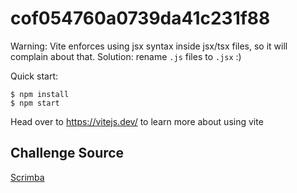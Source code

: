 # cof054760a0739da41c231f88

Warning: Vite enforces using jsx syntax inside jsx/tsx files, so it will complain about that. Solution: rename `.js` files to `.jsx` :)

Quick start:

```
$ npm install
$ npm start
````

Head over to https://vitejs.dev/ to learn more about using vite

## Challenge Source

[Scrimba](https://scrimba.com/learn/reactchallenges)
